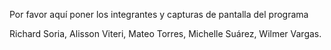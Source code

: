 Por favor aquí poner los integrantes y capturas de pantalla del programa

Richard Soria,
Alisson Viteri,
Mateo Torres,
Michelle Suárez,
Wilmer Vargas.
